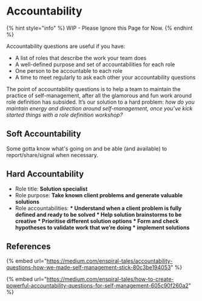 # Accountability

{% hint style="info" %}
WIP - Please Ignore this Page for Now. 
{% endhint %}

Accountability questions are useful if you have:

* A list of roles that describe the work your team does
* A well-defined purpose and set of accountabilities for each role
* One person to be accountable to each role
* A time to meet regularly to ask each other your accountability questions

The point of accountability questions is to help a team to maintain the practice of self-management, after all the glamorous and fun work around role definition has subsided. It’s our solution to a hard problem: _how do you maintain energy and direction around self-management, once you’ve kick started things with a role definition workshop?_

## Soft Accountability

Some gotta know what's going on and be able \(and available\) to report/share/signal when necessary.

## Hard Accountability

* Role title: **Solution specialist**
* Role purpose: **Take known client problems and generate valuable solutions**
* Role accountabilities: **\* Understand when a client problem is fully defined and ready to be solved \* Help solution brainstorms to be creative  \* Prioritise different solution options \* Form and check hypotheses to validate work that we’re doing \* implement solutions**

## References

{% embed url="https://medium.com/enspiral-tales/accountability-questions-how-we-made-self-management-stick-80c3be194053" %}

{% embed url="https://medium.com/enspiral-tales/how-to-create-powerful-accountability-questions-for-self-management-605c90f260a2" %}



